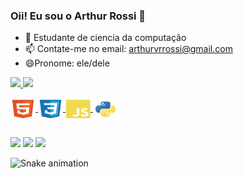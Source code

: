 ### Oii! Eu sou o Arthur Rossi  👋


- 🌱 Estudante de ciencia da computação  
- 📫 Contate-me no email: arthurvrrossi@gmail.com
- 😄Pronome: ele/dele 
 
<div >
  <a href="https://github.com/arthurvrrossi">
  <img height="130em" src="https://github-readme-stats.vercel.app/api?username=arthurvrrossi&show_icons=true&theme=dark&include_all_commits=true&count_private=true"/>
  <img height="130em" src="https://github-readme-stats.vercel.app/api/top-langs/?username=arthurvrrossi&layout=compact&langs_count=7&theme=dark"/>
</div>
<div style="display: inline_block"><br>
   <img align="center" alt="Rafa-HTML" height="30" width="40" src="https://raw.githubusercontent.com/devicons/devicon/master/icons/html5/html5-original.svg">
   <img align="center" alt="Rafa-CSS" height="30" width="40" src="https://raw.githubusercontent.com/devicons/devicon/master/icons/css3/css3-original.svg">
   <img align="center" alt="Rafa-Js" height="30" width="40" src="https://raw.githubusercontent.com/devicons/devicon/master/icons/javascript/javascript-plain.svg">
   <img align="center" alt="Rafa-python" height="30" width="40" src="https://raw.githubusercontent.com/devicons/devicon/master/icons/python/python-original.svg">

 </div>
 
 ##
 
 <div>
  <a href="https://www.instagram.com/arthurvrrossi/" target="_blank"><img src="https://img.shields.io/badge/-Instagram-%23E4405F?style=for-the-badge&logo=instagram&logoColor=white" target="_blank"></a>
  <a href = "arthurvrrossi@gmail.com"><img src="https://img.shields.io/badge/-Gmail-%23333?style=for-the-badge&logo=gmail&logoColor=white" target="_blank"></a>
  <a href="https://www.linkedin.com/in/arthur-vinicius-rodrigues-castilho-rossi-7615691a8/" target="_blank"><img src="https://img.shields.io/badge/-LinkedIn-%230077B5?style=for-the-badge&logo=linkedin&logoColor=white" target="_blank"></a> 
 
 ![Snake animation](https://github.com/arthurvrrossi/rafaballerini/blob/output/github-contribution-grid-snake.svg)
 
 </div>
